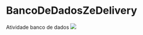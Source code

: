 # BancoDeDadosZeDelivery
Atividade banco de dados
<img src="https://github.com/MoisesNewtonPaiva/BancoDeDadosZeDelivery/issues/1#issue-1903904882"/>
